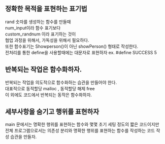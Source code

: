 ##  정확한 목적을 표현하는 표기법
rand 숫자를 생성하는 함수를 만들때  
num_input이라 함수 표기보다  
custom_randnum 이라 표기하는 것이  
협업 과정을 위해서, 가독성을 위해서 필요하다.  
또한 함수표기는 Showperson()이 아닌 
showPerson() 형태로 작성한다.  
전처리를 통한 define을 사용할때에는 
대문자로 표현하자 ex. #define SUCCESS 5 

## 반복되는 작업은 함수화하자.
반복되는 작업을 의도적으로 함수화하는 습관을 만들어야 한다.  
대표적으로 동적할당 malloc , 동적할당 해제 free  
이 외에도 코드에서 반복되는 동작은 함수화하자. 

## 세부사항을 숨기고 행위를 표현하자
main 문에서는 명확한 행위를 표현하는 함수와 몇몇 초기 세팅 정도의 짧은 코드이지만  
전체 프로그램으로서는 의존성 분리와 명확한 행위를 표현하는 함수를 작성하는 코드 작성 습관을 만들자.
